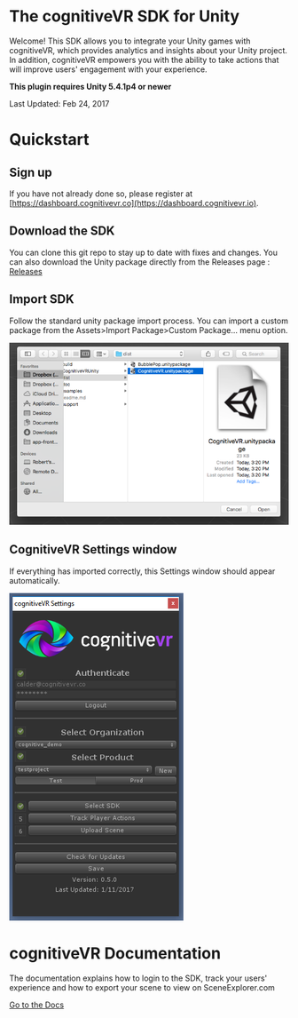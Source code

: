The cognitiveVR SDK for Unity
=========
Welcome!  This SDK allows you to integrate your Unity games with cognitiveVR, which provides analytics and insights about your Unity project.  In addition, cognitiveVR empowers you with the ability to take actions that will improve users' engagement with your experience.

**This plugin requires Unity 5.4.1p4 or newer**

Last Updated: Feb 24, 2017

Quickstart
=========
## Sign up
If you have not already done so, please register at
[https://dashboard.cognitivevr.co](https://dashboard.cognitivevr.io).

## Download the SDK
You can clone this git repo to stay up to date with fixes and changes. You can also download the Unity package directly from the Releases page : [Releases](https://github.com/CognitiveVR/cvr-sdk-unity/releases)

## Import SDK
Follow the standard unity package import process. You can import a custom package from the Assets>Import Package>Custom Package... menu option.

![Importing the Custom Package for the cognitiveVR SDK](doc/25_import_custom_package_bubblepop.png)

## CognitiveVR Settings window
If everything has imported correctly, this Settings window should appear automatically.

![cognitiveVR Settings Popup](doc/settings_window.png)

cognitiveVR Documentation
=========
The documentation explains how to login to the SDK, track your users' experience and how to export your scene to view on SceneExplorer.com

[Go to the Docs](http://docs.cognitivevr.io/unity/get-started/)